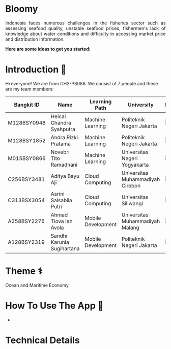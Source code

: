 # Bloomy

<p align="justify">Indonesia faces numerous challenges in the fisheries sector such as assessing seafood quality, unstable seafood prices, fishermen's lack of knowledge about water conditions and difficulty in accessing market price and distribution information.</p>

**Here are some ideas to get you started:**
# Introduction 👋

Hi everyone! We are from CH2-PS086. We consist of 7 people and these are my team members:

| Bangkit ID | Name | Learning Path | University |LinkedIn |
| ---      | ---       | ---       | ---       | ---       |
| M128BSY0948 | Heical Chandra Syahputra | Machine Learning | Politeknik Negeri Jakarta | [![text](https://img.shields.io/badge/LinkedIn-0077B5?style=for-the-badge&logo=linkedin&logoColor=white)](https://www.linkedin.com/in/heical-chandra/) |
| M128BSY1852 | Andra Rizki Pratama | Machine Learning | Politeknik Negeri Jakarta | [![text](https://img.shields.io/badge/LinkedIn-0077B5?style=for-the-badge&logo=linkedin&logoColor=white)](https://www.linkedin.com/in/andra-rizki-pratama/) |
| M015BSY0866 | Novebri Tito Ramadhani | Machine Learning | Universitas Negeri Yogyakarta | [![text](https://img.shields.io/badge/LinkedIn-0077B5?style=for-the-badge&logo=linkedin&logoColor=white)](https://www.linkedin.com/in/novebri-tito-ramadhani/) |
| C256BSY3481 | Aditya Bayu Aji | Cloud Computing | Universitas Muhammadiyah Cirebon | [![text](https://img.shields.io/badge/LinkedIn-0077B5?style=for-the-badge&logo=linkedin&logoColor=white)](https://www.linkedin.com/in/iniadittt/) |
| C313BSX3054 | Asrini Salsabila Putri | Cloud Computing | Universitas Siliwangi | [![text](https://img.shields.io/badge/LinkedIn-0077B5?style=for-the-badge&logo=linkedin&logoColor=white)](https://www.linkedin.com/in/asrinisalsabilaputri/) |
| A258BSY2276 | Ahmad Tiova Ian Avola | Mobile Development | Universitas Muhammadiyah Malang | [![text](https://img.shields.io/badge/LinkedIn-0077B5?style=for-the-badge&logo=linkedin&logoColor=white)](https://www.linkedin.com/in/tiova/) |
| A128BSY2319 | Sandhi Karunia Sugihartana | Mobile Development | Politeknik Negeri Jakarta | [![text](https://img.shields.io/badge/LinkedIn-0077B5?style=for-the-badge&logo=linkedin&logoColor=white)](https://www.linkedin.com/in/sandhi-karunia-sugihartana/) |

# Theme ⚕
Ocean and Maritime Economy

# How To Use The App 📱
-

# Technical Details
